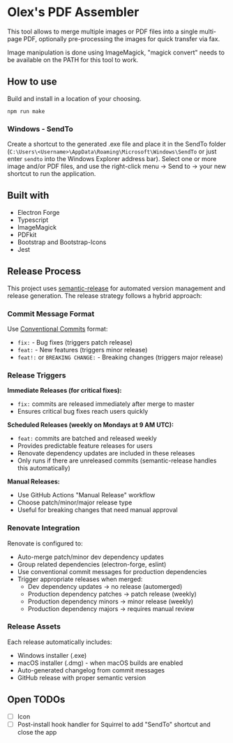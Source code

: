# Olex's PDF Assembler

This tool allows to merge multiple images or PDF files into a single multi-page PDF, optionally pre-processing the images for quick transfer via fax.

Image manipulation is done using ImageMagick, "magick convert" needs to be available on the PATH for this tool to work.

## How to use

Build and install in a location of your choosing.

`npm run make`

### Windows - SendTo

Create a shortcut to the generated .exe file and place it in the SendTo folder (`C:\Users\<Username>\AppData\Roaming\Microsoft\Windows\SendTo` or just enter `sendto` into the Windows Explorer address bar). Select one or more image and/or PDF files, and use the right-click menu -> Send to -> your new shortcut to run the application.

## Built with

- Electron Forge
- Typescript
- ImageMagick
- PDFkit
- Bootstrap and Bootstrap-Icons
- Jest

## Release Process

This project uses [semantic-release](https://semantic-release.gitbook.io/) for automated version management and release generation. The release strategy follows a hybrid approach:

### Commit Message Format

Use [Conventional Commits](https://www.conventionalcommits.org/) format:

- `fix:` - Bug fixes (triggers patch release)
- `feat:` - New features (triggers minor release)
- `feat!:` or `BREAKING CHANGE:` - Breaking changes (triggers major release)

### Release Triggers

**Immediate Releases (for critical fixes):**
- `fix:` commits are released immediately after merge to master
- Ensures critical bug fixes reach users quickly

**Scheduled Releases (weekly on Mondays at 9 AM UTC):**
- `feat:` commits are batched and released weekly
- Provides predictable feature releases for users
- Renovate dependency updates are included in these releases
- Only runs if there are unreleased commits (semantic-release handles this automatically)

**Manual Releases:**
- Use GitHub Actions "Manual Release" workflow
- Choose patch/minor/major release type
- Useful for breaking changes that need manual approval

### Renovate Integration

Renovate is configured to:
- Auto-merge patch/minor dev dependency updates
- Group related dependencies (electron-forge, eslint)
- Use conventional commit messages for production dependencies
- Trigger appropriate releases when merged:
  - Dev dependency updates → no release (automerged)
  - Production dependency patches → patch release (weekly)
  - Production dependency minors → minor release (weekly)
  - Production dependency majors → requires manual review

### Release Assets

Each release automatically includes:
- Windows installer (.exe)
- macOS installer (.dmg) - when macOS builds are enabled
- Auto-generated changelog from commit messages
- GitHub release with proper semantic version

## Open TODOs

- [ ] Icon
- [ ] Post-install hook handler for Squirrel to add "SendTo" shortcut and close the app

